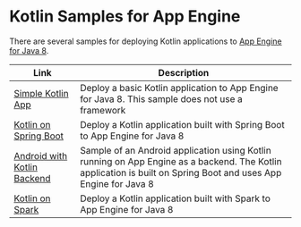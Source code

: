 Kotlin Samples for App Engine
=============================

There are several samples for deploying Kotlin applications to
[App Engine for Java 8](https://cloud.google.com/appengine/docs/standard/java/runtime-java8).

|Link|Description|
|---|---|
|[Simple Kotlin App](https://github.com/GoogleCloudPlatform/getting-started-java/tree/master/appengine-standard-java8/kotlin-appengine-standard)|Deploy a basic Kotlin application to App Engine for Java 8. This sample does not use a framework|
|[Kotlin on Spring Boot](https://github.com/GoogleCloudPlatform/getting-started-java/tree/master/appengine-standard-java8/kotlin-springboot-appengine-standard)|Deploy a Kotlin application built with Spring Boot to App Engine for Java 8|
|[Android with Kotlin Backend](https://github.com/GoogleCloudPlatform/getting-started-java/tree/master/appengine-standard-java8/kotlin-appengine-standard)|Sample of an Android application using Kotlin running on App Engine as a backend. The Kotlin application is built on Spring Boot and uses App Engine for Java 8|
|[Kotlin on Spark](https://github.com/GoogleCloudPlatform/getting-started-java/tree/master/appengine-standard-java8/kotlin-spark-appengine-standard)|Deploy a Kotlin application built with Spark to App Engine for Java 8|
